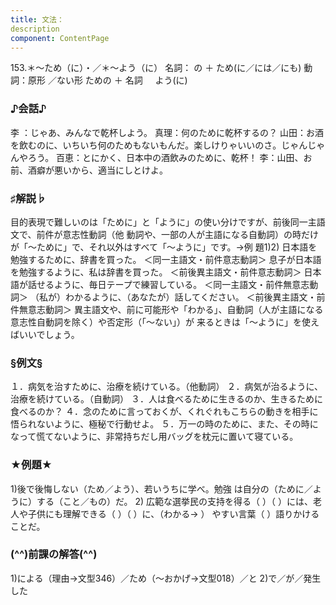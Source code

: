 ```yaml
---
title: 文法：
description
component: ContentPage
---
```



153.＊～ため（に）・／＊～よう（に）
名詞： の ＋ ため(に／には／にも)
動詞：原形 ／ない形 ための ＋ 名詞
    よう(に)  
### ♪会話♪
李 ：じゃあ、みんなで乾杯しよう。 真理：何のために乾杯するの？
山田：お酒を飲むのに、いちいち何のためもないもんだ。楽しけりゃいいのさ。じゃんじゃんやろう。 百恵：とにかく、日本中の酒飲みのために、乾杯！
李：山田、お前、酒癖が悪いから、適当にしとけよ。
### ♯解説♭
目的表現で難しいのは「ために」と「ように」の使い分けですが、前後同一主語文で、前件が意志性動詞（他
動詞や、一部の人が主語になる自動詞）の時だけが「～ために」で、それ以外はすべて「～ように」です。→例
題1)2)
日本語を勉強するために、辞書を買った。
＜同一主語文・前件意志動詞＞ 息子が日本語を勉強するように、私は辞書を買った。
＜前後異主語文・前件意志動詞＞ 日本語が話せるように、毎日テープで練習している。
＜同一主語文・前件無意志動詞＞
（私が）わかるように、（あなたが）話してください。
＜前後異主語文・前件無意志動詞＞ 異主語文や、前に可能形や「わかる」、自動詞（人が主語になる意志性自動詞を除く）や否定形（「～ない」）が
来るときは「～ように」を使えばいいでしょう。
### §例文§
１．病気を治すために、治療を続けている。（他動詞）
２．病気が治るように、治療を続けている。（自動詞）
３．人は食べるために生きるのか、生きるために食べるのか？
４．念のために言っておくが、くれぐれもこちらの動きを相手に悟られないように、極秘で行動せよ。
５．万一の時のために、また、その時になって慌てないように、非常持ちだし用バッグを枕元に置いて寝ている。
### ★例題★
1)後で後悔しない（ため／よう）、若いうちに学べ。勉強 は自分の（ために／ように）する（こと／もの）だ。
2) 広範な選挙民の支持を得る（ ）（ ）には、老人や子供にも理解できる（ ）（ ）に、（わかる→ ）
やすい言葉（ ）語りかけることだ。    
### (^^)前課の解答(^^)
1)による（理由→文型346）／ため（～おかげ→文型018）／と
2)で／が／発生した
